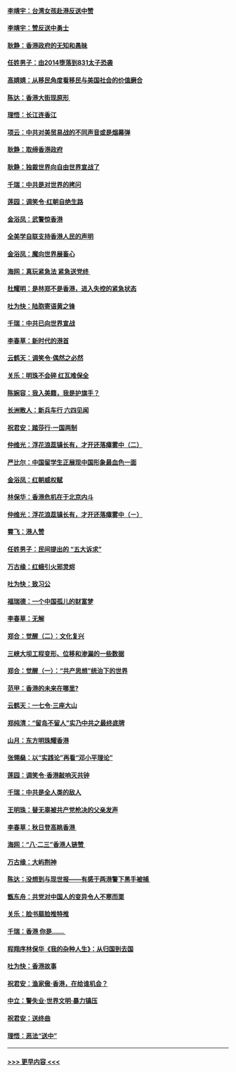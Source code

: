 #### [李靖宇：台湾女孩赴港反送中赞](../pages/nsc993/n11497721.md?t=09040700) 
#### [李靖宇：赞反送中勇士](../pages/nsc993/n11497452.md?t=09040700) 
#### [耿静：香港政府的无知和愚昧](../pages/nsc993/n11494238.md?t=09040700) 
#### [任姓男子：由2014堕落到831太子恐袭](../pages/nsc993/n11496683.md?t=09040700) 
#### [高婧婧：从移民角度看移民与美国社会的价值磨合](../pages/nsc993/n11495757.md?t=09040700) 
#### [陈达：香港大街现原形 ](../pages/nsc993/n11495441.md?t=09040700) 
#### [理悟：长江连香江](../pages/nsc993/n11495377.md?t=09040700) 
#### [项云：中共对美贸易战的不同声音或是烟幕弹](../pages/nsc993/n11494929.md?t=09040700) 
#### [耿静：取缔香港政府](../pages/nsc993/n11494218.md?t=09040700) 
#### [耿静：独裁世界向自由世界宣战了](../pages/nsc993/n11494190.md?t=09040700) 
#### [千瑞：中共是对世界的拷问](../pages/nsc993/n11493021.md?t=09040700) 
#### [莲园：调笑令‧红朝自绝生路](../pages/nsc993/n11493011.md?t=09040700) 
#### [金浴凤：武警惊香港](../pages/nsc993/n11492994.md?t=09040700) 
#### [全美学自联支持香港人民的声明](../pages/nsc993/n11492630.md?t=09040700) 
#### [金浴凤：魔向世界展畜心](../pages/nsc993/n11492599.md?t=09040700) 
#### [海网：真玩紧急法 紧急送党终 ](../pages/nsc993/n11492535.md?t=09040700) 
#### [杜耀明：是林郑不是香港，进入失控的紧急状态](../pages/nsc993/n11491420.md?t=09040700) 
#### [吐为快：陆胞寄语黄之锋](../pages/nsc993/n11491117.md?t=09040700) 
#### [千瑞：中共已向世界宣战](../pages/nsc993/n11490123.md?t=09040700) 
#### [李春草：新时代的港首](../pages/nsc993/n11489864.md?t=09040700) 
#### [云鹤天：调笑令·偶然之必然](../pages/nsc993/n11489701.md?t=09040700) 
#### [关乐：明珠不会碎 红瓦难保全](../pages/nsc993/n11489647.md?t=09040700) 
#### [陈婉容：我入美籍，我是护旗手？](../pages/nsc993/n11487908.md?t=09040700) 
#### [长洲散人：新兵车行 六四见闻](../pages/nsc993/n11487729.md?t=09040700) 
#### [祝君安：踏莎行‧一国两制](../pages/nsc993/n11487699.md?t=09040700) 
#### [仲维光：浮花浪蕊镇长有，才开还落瘴雾中（二）](../pages/nsc993/n11483286.md?t=09040700) 
#### [严比尔：中国留学生正展现中国形象最血色一面](../pages/nsc993/n11485145.md?t=09040700) 
#### [金浴凤：红朝威权赋](../pages/nsc993/n11485191.md?t=09040700) 
#### [林保华：香港危机在于北京内斗](../pages/nsc993/n11484593.md?t=09040700) 
#### [仲维光：浮花浪蕊镇长有，才开还落瘴雾中（ㄧ）](../pages/nsc993/n11483259.md?t=09040700) 
#### [霄飞：港人赞](../pages/nsc993/n11482957.md?t=09040700) 
#### [任姓男子：民间提出的 “五大诉求”](../pages/nsc993/n11482897.md?t=09040700) 
#### [万古缘：红蛾引火邪灵烬](../pages/nsc993/n11482886.md?t=09040700) 
#### [吐为快：致习公](../pages/nsc993/n11482867.md?t=09040700) 
#### [福瑞德：一个中国孤儿的财富梦](../pages/nsc993/n11482817.md?t=09040700) 
#### [李春草：无解](../pages/nsc993/n11482791.md?t=09040700) 
#### [郑合：觉醒（二）：文化复兴](../pages/nsc993/n11478025.md?t=09040700) 
#### [三峡大坝工程变形、位移和渗漏的一些数据](../pages/nsc993/n11478232.md?t=09040700) 
#### [郑合：觉醒（一）：“共产思想”统治下的世界](../pages/nsc993/n11477663.md?t=09040700) 
#### [范甲：香港的未来在哪里?](../pages/nsc993/n11477249.md?t=09040700) 
#### [云鹤天：一七令·三座大山](../pages/nsc993/n11477192.md?t=09040700) 
#### [郑纯清：“留岛不留人”实乃中共之最终底牌](../pages/nsc993/n11476160.md?t=09040700) 
#### [山月：东方明珠耀香港](../pages/nsc993/n11476077.md?t=09040700) 
#### [张翎燊：以“实践论”再看“邓小平理论”](../pages/nsc993/n11475733.md?t=09040700) 
#### [莲园：调笑令‧香港敲响灭共钟](../pages/nsc993/n11475723.md?t=09040700) 
#### [千瑞：中共是全人类的敌人](../pages/nsc993/n11475329.md?t=09040700) 
#### [王明珠：替无辜被共产党枪决的父亲发声](../pages/nsc993/n11474570.md?t=09040700) 
#### [李春草：秋日登高眺香港 ](../pages/nsc993/n11474491.md?t=09040700) 
#### [海网：“八·二三”香港人链赞 ](../pages/nsc993/n11474538.md?t=09040700) 
#### [万古缘：大屿荆神](../pages/nsc993/n11474401.md?t=09040700) 
#### [陈达：没想到与现世报——有感于两港警下黑手被捕 ](../pages/nsc993/n11472557.md?t=09040700) 
#### [甑东舟：共党对中国人的变异令人不寒而栗](../pages/nsc993/n11472496.md?t=09040700) 
#### [关乐：脸书扇脸推特推](../pages/nsc993/n11472488.md?t=09040700) 
#### [千瑞：香港  你是…… ](../pages/nsc993/n11472459.md?t=09040700) 
#### [程翔序林保华《我的杂种人生》：从归国到去国](../pages/nsc993/n11472369.md?t=09040700) 
#### [吐为快：香港故事](../pages/nsc993/n11471931.md?t=09040700) 
#### [祝君安：渔家傲‧香港，在给谁机会？](../pages/nsc993/n11469718.md?t=09040700) 
#### [中立：警失业‧世界文明‧暴力镇压](../pages/nsc993/n11467566.md?t=09040700) 
#### [祝君安：送终曲](../pages/nsc993/n11467546.md?t=09040700) 
#### [理悟：恶法“送中”](../pages/nsc993/n11467290.md?t=09040700) 

----
#### [ >>> 更早内容 <<< ](../indexes/nsc993-earlier.md)
